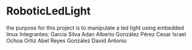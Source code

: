 # RoboticLedLight
the purpose for this project is to manipulate a led light using embedded linux
Integrantes:
Garcia Silva Adan Alberto
González Pérez Cesar Israel
Ochoa Ortiz Abel
Reyes González David Antonio
